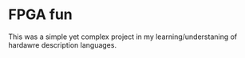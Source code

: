 # FPGA fun
This was a simple yet complex project in my learning/understaning of hardawre description languages.
